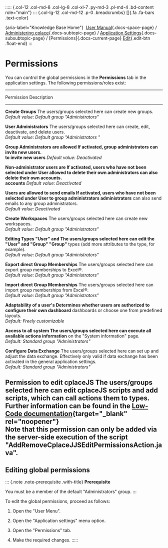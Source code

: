 ::::: {.col-12 .col-md-8 .col-lg-8 .col-xl-7 .py-md-3 .pl-md-4 .bd-content role="main"}
::: {.col-lg-12 .col-md-12 .p-0 .breadcrumbs}
[]{.fa .fa-bars .text-color}

[](https://docs.cplace.io/){aria-label="Knowledge Base Home"}  [User
Manual](/user-manual-en/){.docs-space-page} / [Administering
cplace](/user-manual-en/cplace-administrieren/){.docs-subtopic-page} /
[Application
Settings](/user-manual-en/cplace-administrieren/applikationseinstellungen/){.docs-subsubtopic-page}
/ [Permissions]{.docs-current-page} [
Edit](https://github.com/collaborationfactory/cplace-doc-user-enu/blob/release/25.2/cplace-administrieren/applikationseinstellungen/berechtigungen.md){.edit-btn
.float-end}
:::

# Permissions

You can control the global permissions in the **Permissions** tab in the
application settings. The following permissions/roles exist:

  -----------------------------------------------------------------------------------------------------
  Permission                          Description
  ----------------------------------- -----------------------------------------------------------------
  **Create Groups**                   The users/groups selected here can create new groups.\
                                      *Default value: Default group "Administrators"*

  **User Administrators**             The users/groups selected here can create, edit, deactivate, and
                                      delete users.\
                                      *Default value: Default group "Administrators "*

  **Group Administrators are allowed  If activated, group administrators can invite new users.\
  to invite new users**               *Default value: Deactivated*

  **Non-administrator users are       If activated, users who have not been selected under **User
  allowed to delete their own         administrators** can also delete their own accounts.\
  accounts**                          *Default value: Deactivated*

  **Users are allowed to send emails  If activated, users who have not been selected under **User
  to group administrators**           administrators** can also send emails to any group
                                      administrators.\
                                      *Default value: Deactivated*

  **Create Workspaces**               The users/groups selected here can create new workspaces.\
                                      *Default value: Default group "Administrators"*

  **Editing Types "User" and          The users/groups selected here can edit the "User" and "Group"
  "Group"**                           types (add more attributes to the type, for example).\
                                      *Default value: Default group "Administrators"*

  **Export direct Group Memberships** The users/groups selected here can export group memberships to
                                      Excel®.\
                                      *Default value: Default group "Administrators"*

  **Import direct Group Memberships** The users/groups selected here can import group memberships from
                                      Excel®.\
                                      *Default value: Default group "Administrators"*

  **Adaptability of a user's          Determines whether users are authorized to configure their own
  dashboard**                         dashboards or choose one from predefined layouts.\
                                      *Default: Freely customizable*

  **Access to all system              The users/groups selected here can execute all available actions
  information**                       on the "System information" page.\
                                      *Default: Standard group "Administrators"*

  **Configure Data Exchange**         The users/groups selected here can set up and adjust the data
                                      exchange. Effectively only valid if data exchange has been
                                      activated in the general application settings.\
                                      *Default: Standard group "Administrators"*

  **Permission to edit cplaceJS       The users/groups selected here can edit cplaceJS scripts and add
  scripts, which can call actions**   them to types. Further information can be found in the [Low-Code
                                      documentation](https://docs.cplace.io/lowcode/){target="_blank"
                                      rel="noopener"}\
                                      **Note that this permission can only be added via the server-side
                                      execution of the script
                                      "AddRemoveCplaceJJSEditPermissionsAction.java".**
  -----------------------------------------------------------------------------------------------------

## Editing global permissions

::: {.note .note-prerequisite .with-title}
**Prerequisite**

You must be a member of the default "Administrators" group.
:::

To edit the global permissions, proceed as follows:

1.  Open the "User Menu".

2.  Open the "Application settings" menu option.

3.  Open the "Permissions" tab.

4.  Make the required changes.
:::::
